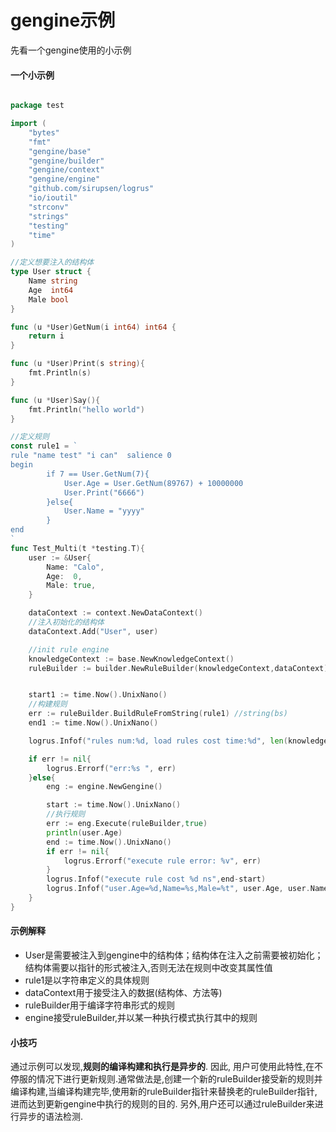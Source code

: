 # gengine示例
先看一个gengine使用的小示例

#### 一个小示例
```go

package test

import (
	"bytes"
	"fmt"
	"gengine/base"
	"gengine/builder"
	"gengine/context"
	"gengine/engine"
	"github.com/sirupsen/logrus"
	"io/ioutil"
	"strconv"
	"strings"
	"testing"
	"time"
)

//定义想要注入的结构体
type User struct {
	Name string
	Age  int64
	Male bool
}

func (u *User)GetNum(i int64) int64 {
	return i
}

func (u *User)Print(s string){
	fmt.Println(s)
}

func (u *User)Say(){
	fmt.Println("hello world")
}

//定义规则
const rule1 = `
rule "name test" "i can"  salience 0
begin
		if 7 == User.GetNum(7){
			User.Age = User.GetNum(89767) + 10000000
			User.Print("6666")
		}else{
			User.Name = "yyyy"
		}
end
`
func Test_Multi(t *testing.T){
	user := &User{
		Name: "Calo",
		Age:  0,
		Male: true,
	}

	dataContext := context.NewDataContext()
	//注入初始化的结构体
    dataContext.Add("User", user)

	//init rule engine
	knowledgeContext := base.NewKnowledgeContext()
	ruleBuilder := builder.NewRuleBuilder(knowledgeContext,dataContext)


	start1 := time.Now().UnixNano()
    //构建规则
	err := ruleBuilder.BuildRuleFromString(rule1) //string(bs)
	end1 := time.Now().UnixNano()

	logrus.Infof("rules num:%d, load rules cost time:%d", len(knowledgeContext.RuleEntities), end1-start1 )

	if err != nil{
		logrus.Errorf("err:%s ", err)
	}else{
		eng := engine.NewGengine()

		start := time.Now().UnixNano()
        //执行规则
		err := eng.Execute(ruleBuilder,true)
		println(user.Age)
		end := time.Now().UnixNano()
		if err != nil{
			logrus.Errorf("execute rule error: %v", err)
		}
		logrus.Infof("execute rule cost %d ns",end-start)
		logrus.Infof("user.Age=%d,Name=%s,Male=%t", user.Age, user.Name, user.Male)
	}
}
```

#### 示例解释
- User是需要被注入到gengine中的结构体；结构体在注入之前需要被初始化；结构体需要以指针的形式被注入,否则无法在规则中改变其属性值
- rule1是以字符串定义的具体规则
- dataContext用于接受注入的数据(结构体、方法等)
- ruleBuilder用于编译字符串形式的规则
- engine接受ruleBuilder,并以某一种执行模式执行其中的规则

#### 小技巧
 通过示例可以发现,****规则的编译构建和执行是异步的****. 因此, 用户可使用此特性,在不停服的情况下进行更新规则.通常做法是,创建一个新的ruleBuilder接受新的规则并编译构建,当编译构建完毕,使用新的ruleBuilder指针来替换老的ruleBuilder指针,进而达到更新gengine中执行的规则的目的.
 另外,用户还可以通过ruleBuilder来进行异步的语法检测.




